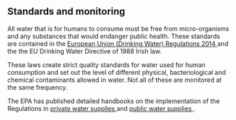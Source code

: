 ##  Standards and monitoring

All water that is for humans to consume must be free from micro-organisms and
any substances that would endanger public health. These standards are
contained in the [ European Union (Drinking Water) Regulations 2014
](http://www.irishstatutebook.ie/eli/2014/si/122/made/en/print) and the the EU
Drinking Water Directive of 1988 Irish law.

These laws create strict quality standards for water used for human
consumption and set out the level of different physical, bacteriological and
chemical contaminants allowed in water. Not all of these are monitored at the
same frequency.

The EPA has published detailed handbooks on the implementation of the
Regulations in [ private water supplies
](https://search.epa.ie/s/search.html?collection=epa-2021-search&query=private+water&f.Tabs%7Cepa-2021-publications=Publications)
and [ public water supplies
](http://www.epa.ie/pubs/advice/drinkingwater/publicwatersupplieshandbook/) .
